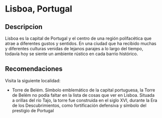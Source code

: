# Lisboa, Portugal 

## Descripcion 

Lisboa es la capital de Portugal y el centro de una región polifacética 
que atrae a diferentes gustos y sentidos. 
En una ciudad que ha recibido muchas y diferentes culturas venidas de 
lejanos parajes a lo largo del tiempo, todavía hoy 
se siente un ambiente rústico en cada barrio histórico.

## Recomendaciones 

Visita la siguiente localidad: 

- Torre de Belém. 
Símbolo emblemático de la capital portuguesa, 
la Torre de Belém no podía faltar en la lista de cosas que ver en Lisboa. 
Situada a orillas del río Tajo, la torre fue construida en el siglo XVI, 
durante la Era de los Descubrimientos, como fortificación defensiva y símbolo 
del prestigio de Portugal




